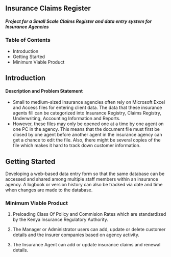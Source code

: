 ## Insurance Claims Register

##### Project for a Small Scale Claims Register and data entry system for Insurance Agencies

### Table of Contents
* Introduction
* Getting Started
* Minimum Viable Product

## Introduction
#### Description and Problem Statement
* Small to medium-sized insurance agencies often rely on Microsoft Excel and Access files for entering client data. The data that these insurance agents fill can be categorized into Insurance Registry, Claims Registry, Underwriting, Accounting Information and Reports. 
* However, these files may only be opened one at a time by one agent on one PC in the agency. This means that the document file must first be closed by one agent before another agent in the insurance agency can get a chance to edit the file. Also, there might be several copies of the file which makes it hard to track down customer information. 

## Getting Started
Developing a web-based data entry form so that the same database can be accessed and shared among multiple staff members within an insurance agency. A logbook or version history can also be tracked via date and time when changes are made to the database.

### Minimum Viable Product

1. Preloading Class Of Policy and Commision Rates which are standardized by the Kenya Insurance Regulatory Authority.

2. The Manager or Administrator users can add, update or delete customer details and the insurer companies based on agency activity.

3. The Insurance Agent can add or update insurance claims and renewal details.
